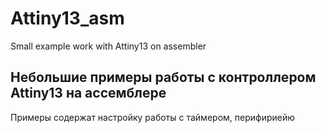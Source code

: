 # Attiny13_asm
Small example work with Attiny13 on assembler
## Небольшие примеры работы с контроллером Attiny13 на ассемблере
Примеры содержат настройку работы с таймером, перифириейю
